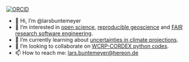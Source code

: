 [![ORCID](https://img.shields.io/static/v1?label=ORCID&message=0000-0002-0849-2404&color=green&style=flat-square&logo=orcid)](https://orcid.org/0000-0002-0849-2404)

- 👋 Hi, I’m @larsbuntemeyer
- 👀 I’m interested in [open science](https://the-turing-way.netlify.app/reproducible-research/open.html), [reproducible geoscience](https://the-turing-way.netlify.app/reproducible-research/reproducible-research.html) and [FAIR research software engineering](https://www.rd-alliance.org/groups/fair-research-software-fair4rs-wg).
- 🌱 I’m currently learning about [uncertainties in climate projections](https://github.com/euro-cordex/py-cordex/issues/33).
- 💞️ I’m looking to collaborate on [WCRP-CORDEX python codes](https://py-cordex.readthedocs.io).
- 📫 How to reach me: lars.buntemeyer@hereon.de

<!---
larsbuntemeyer/larsbuntemeyer is a ✨ special ✨ repository because its `README.md` (this file) appears on your GitHub profile.
You can click the Preview link to take a look at your changes.
--->
